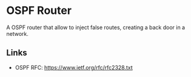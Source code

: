 # OSPF Router
A OSPF router that allow to inject false routes, creating a back door in a network.


## Links
- OSPF RFC: https://www.ietf.org/rfc/rfc2328.txt
